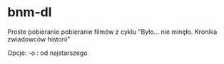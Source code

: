 bnm-dl
======

Proste pobieranie pobieranie filmów z cyklu "Było... nie minęło. Kronika zwiadowców historii"

Opcje:
-o : od najstarszego
